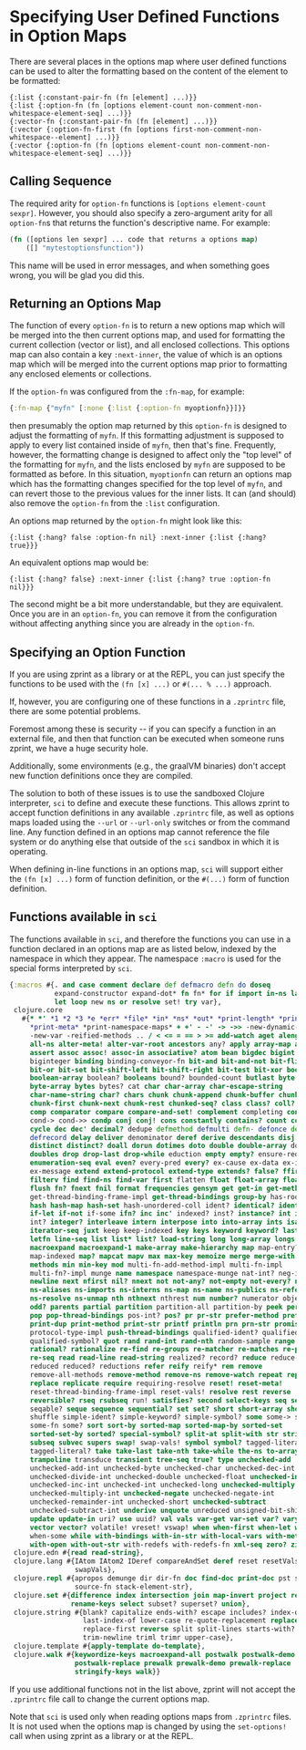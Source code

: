 # Specifying User Defined Functions in Option Maps

There are several places in the options map where user defined
functions can be used to alter the formatting based on the content
of the element to be formatted:

```
{:list {:constant-pair-fn (fn [element] ...)}}
{:list {:option-fn (fn [options element-count non-comment-non-whitespace-element-seq] ...)}}
{:vector-fn {:constant-pair-fn (fn [element] ...)}}
{:vector {:option-fn-first (fn [options first-non-comment-non-whitespace--element] ...)}}
{:vector {:option-fn (fn [options element-count non-comment-non-whitespace-element-seq] ...)}}
```

## Calling Sequence

The required arity for `option-fn` functions is 
`[options element-count sexpr]`.  However, you should also specify a 
zero-argument arity for all `option-fn`s that returns the function's 
descriptive name.  For example:

```clojure
(fn ([options len sexpr] ... code that returns a options map)
    ([] "mytestoptionsfunction"))
```
This name will be used in error messages, and when something goes wrong, 
you will be glad you did this.

## Returning an Options Map

The function of every `option-fn` is to return a new options map which will
be merged into the then current options map, and used for formatting the
current collection (vector or list), and all enclosed collections.  This
options map can also contain a key `:next-inner`, the value of which is
an options map which will be merged into the current options map prior
to formatting any enclosed elements or collections.  

If the `option-fn` was configured from the `:fn-map`, for example:
```clojure
{:fn-map {"myfn" [:none {:list {:option-fn myoptionfn}}]}}
```
then presumably the option map returned by this `option-fn` is designed
to adjust the formatting of `myfn`.  If this formatting adjustment
is supposed to apply to every list contained inside of `myfn`, then
that's fine.  Frequently, however, the formatting change is designed to
affect only the "top level" of the formatting for `myfn`, and the lists
enclosed by `myfn` are supposed to be formatted as before.  In this
situation, `myoptionfn` can return an options map which has the
formatting changes specified for the top level of `myfn`, and can
revert those to the previous values for the inner lists.  It can
(and should) also remove the `option-fn` from the `:list` configuration.

An options map returned by the `option-fn` might look like this:

```
{:list {:hang? false :option-fn nil} :next-inner {:list {:hang? true}}}
```
An equivalent options map would be:
```
{:list {:hang? false} :next-inner {:list {:hang? true :option-fn nil}}}
```
The second might be a bit more understandable, but they are equivalent.
Once you are in an `option-fn`, you can remove it from the configuration
without affecting anything since you are already in the `option-fn`.

## Specifying an Option Function

If you are using zprint as a library or at the REPL, you can just
specify the functions to be used with the `(fn [x] ...)` or `#(...
% ...)` approach.

If, however, you are configuring one of these functions in a
`.zprintrc` file, there are some potential problems.

Foremost among these is security -- if you can specify a function
in an external file, and then that function can be executed when
someone runs zprint, we have a huge security hole.

Additionally, some environments (e.g., the graalVM binaries) don't
accept new function definitions once they are compiled.

The solution to both of these issues is to use the sandboxed Clojure
interpreter, `sci` to define and execute these functions.
This allows zprint to accept function definitions
in any available `.zprintrc` file, as well as options maps loaded
using the `--url` or `--url-only` switches or from the command line.
Any function defined in an options map cannot reference the file
system or do anything else that outside of the `sci` sandbox in
which it is operating.

When defining in-line functions in an options map, `sci` will support
either the `(fn [x] ...)` form of function definition, or the `#(...)`
form of function definition.

## Functions available in `sci`

The functions available in `sci`, and therefore the functions you can
use in a function declared in an options map are as listed below, 
indexed by the namespace in which they appear.  The namespace
`:macro` is used for the special forms interpreted by `sci`.
```clojure
{:macros #{. and case comment declare def defmacro defn do doseq
           expand-constructor expand-dot* fn fn* for if import in-ns lazy-seq
           let loop new ns or resolve set! try var},
 clojure.core
   #{* *' *1 *2 *3 *e *err* *file* *in* *ns* *out* *print-length* *print-level*
     *print-meta* *print-namespace-maps* + +' - -' -> ->> -new-dynamic-var
     -new-var -reified-methods .. / < <= = == > >= add-watch aget alength alias
     all-ns alter-meta! alter-var-root ancestors any? apply array-map as-> aset
     assert assoc assoc! assoc-in associative? atom bean bigdec bigint
     biginteger binding binding-conveyor-fn bit-and bit-and-not bit-flip bit-not
     bit-or bit-set bit-shift-left bit-shift-right bit-test bit-xor boolean
     boolean-array boolean? booleans bound? bounded-count butlast byte
     byte-array bytes bytes? cat char char-array char-escape-string
     char-name-string char? chars chunk chunk-append chunk-buffer chunk-cons
     chunk-first chunk-next chunk-rest chunked-seq? class class? coll? comment
     comp comparator compare compare-and-set! complement completing concat cond
     cond-> cond->> condp conj conj! cons constantly contains? count counted?
     cycle dec dec' decimal? dedupe defmethod defmulti defn- defonce defprotocol
     defrecord delay deliver denominator deref derive descendants disj dissoc
     distinct distinct? doall dorun dotimes doto double double-array double?
     doubles drop drop-last drop-while eduction empty empty? ensure-reduced
     enumeration-seq eval even? every-pred every? ex-cause ex-data ex-info
     ex-message extend extend-protocol extend-type extends? false? ffirst filter
     filterv find find-ns find-var first flatten float float-array float? floats
     flush fn? fnext fnil format frequencies gensym get get-in get-method
     get-thread-binding-frame-impl get-thread-bindings group-by has-root-impl
     hash hash-map hash-set hash-unordered-coll ident? identical? identity
     if-let if-not if-some ifn? inc inc' indexed? inst? instance? int int-array
     int? integer? interleave intern interpose into into-array ints isa? iterate
     iterator-seq juxt keep keep-indexed key keys keyword keyword? last lazy-cat
     letfn line-seq list list* list? load-string long long-array longs
     macroexpand macroexpand-1 make-array make-hierarchy map map-entry?
     map-indexed map? mapcat mapv max max-key memoize merge merge-with meta
     methods min min-key mod multi-fn-add-method-impl multi-fn-impl
     multi-fn?-impl munge name namespace namespace-munge nat-int? neg-int? neg?
     newline next nfirst nil? nnext not not-any? not-empty not-every? not=
     ns-aliases ns-imports ns-interns ns-map ns-name ns-publics ns-refers
     ns-resolve ns-unmap nth nthnext nthrest num number? numerator object-array
     odd? parents partial partition partition-all partition-by peek persistent!
     pop pop-thread-bindings pos-int? pos? pr pr-str prefer-method prefers print
     print-dup print-method print-str printf println prn prn-str promise
     protocol-type-impl push-thread-bindings qualified-ident? qualified-keyword?
     qualified-symbol? quot rand rand-int rand-nth random-sample range ratio?
     rational? rationalize re-find re-groups re-matcher re-matches re-pattern
     re-seq read read-line read-string realized? record? reduce reduce-kv
     reduced reduced? reductions refer reify reify* rem remove
     remove-all-methods remove-method remove-ns remove-watch repeat repeatedly
     replace replicate require requiring-resolve reset! reset-meta!
     reset-thread-binding-frame-impl reset-vals! resolve rest reverse
     reversible? rseq rsubseq run! satisfies? second select-keys seq seq?
     seqable? seque sequence sequential? set set? short short-array shorts
     shuffle simple-ident? simple-keyword? simple-symbol? some some-> some->>
     some-fn some? sort sort-by sorted-map sorted-map-by sorted-set
     sorted-set-by sorted? special-symbol? split-at split-with str string? subs
     subseq subvec supers swap! swap-vals! symbol symbol? tagged-literal
     tagged-literal? take take-last take-nth take-while the-ns to-array
     trampoline transduce transient tree-seq true? type unchecked-add
     unchecked-add-int unchecked-byte unchecked-char unchecked-dec-int
     unchecked-divide-int unchecked-double unchecked-float unchecked-inc
     unchecked-inc-int unchecked-int unchecked-long unchecked-multiply
     unchecked-multiply-int unchecked-negate unchecked-negate-int
     unchecked-remainder-int unchecked-short unchecked-subtract
     unchecked-subtract-int underive unquote unreduced unsigned-bit-shift-right
     update update-in uri? use uuid? val vals var-get var-set var? vary-meta vec
     vector vector? volatile! vreset! vswap! when when-first when-let when-not
     when-some while with-bindings with-in-str with-local-vars with-meta
     with-open with-out-str with-redefs with-redefs-fn xml-seq zero? zipmap},
 clojure.edn #{read read-string},
 clojure.lang #{IAtom IAtom2 IDeref compareAndSet deref reset resetVals swap
                swapVals},
 clojure.repl #{apropos demunge dir dir-fn doc find-doc print-doc pst source
                source-fn stack-element-str},
 clojure.set #{difference index intersection join map-invert project rename
               rename-keys select subset? superset? union},
 clojure.string #{blank? capitalize ends-with? escape includes? index-of join
                  last-index-of lower-case re-quote-replacement replace
                  replace-first reverse split split-lines starts-with? trim
                  trim-newline triml trimr upper-case},
 clojure.template #{apply-template do-template},
 clojure.walk #{keywordize-keys macroexpand-all postwalk postwalk-demo
                postwalk-replace prewalk prewalk-demo prewalk-replace
                stringify-keys walk}}
```
If you use additional functions not in the list above, zprint will not 
accept the `.zprintrc` file call to change the current options map.

Note that `sci` is used only when reading options maps from `.zprintrc`
files.  It is not used when the options map is changed by using the
`set-options!` call when using zprint as a library or at the REPL.
